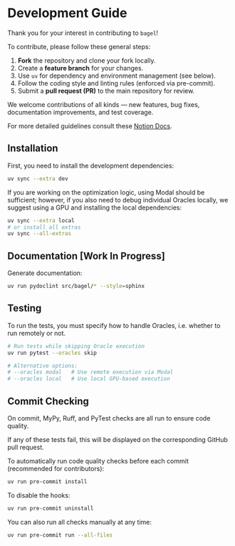 # Development Guide

Thank you for your interest in contributing to `bagel`!

To contribute, please follow these general steps:

1. **Fork** the repository and clone your fork locally.
2. Create a **feature branch** for your changes.
3. Use `uv` for dependency and environment management (see below).
4. Follow the coding style and linting rules (enforced via pre-commit).
5. Submit a **pull request (PR)** to the main repository for review.

We welcome contributions of all kinds — new features, bug fixes, documentation improvements, and test coverage.

For more detailed guidelines consult these [Notion Docs](https://jakublala.notion.site/Development-Guide-24f22c74126780898c2bec333c7963ec?source=copy_link).

## Installation

First, you need to install the development dependencies:

```bash
uv sync --extra dev
```

If you are working on the optimization logic, using Modal should be sufficient; however, if you also need to debug individual Oracles locally, we suggest using a GPU and installing the local dependencies:

```bash
uv sync --extra local
# or install all extras
uv sync --all-extras
```

## Documentation [Work In Progress]

Generate documentation:

```bash
uv run pydoclint src/bagel/* --style=sphinx
```

## Testing

To run the tests, you must specify how to handle Oracles, i.e. whether to run remotely or not.

```bash
# Run tests while skipping Oracle execution
uv run pytest --oracles skip

# Alternative options:
# --oracles modal   # Use remote execution via Modal
# --oracles local   # Use local GPU-based execution
```

## Commit Checking

On commit, MyPy, Ruff, and PyTest checks are all run to ensure code quality.

If any of these tests fail, this will be displayed on the corresponding GitHub pull request.

To automatically run code quality checks before each commit (recommended for contributors):

```bash
uv run pre-commit install
```

To disable the hooks:

```bash
uv run pre-commit uninstall
```

You can also run all checks manually at any time:

```bash
uv run pre-commit run --all-files
```
